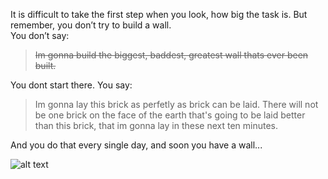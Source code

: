 
It is difficult to take the first step when you look, how big the task is.
But remember, you don’t try to build a wall.<br>
You don’t say:<br>
> ~~Im gonna build the biggest, baddest, greatest wall thats  ever been built.~~ <br>
 
You dont start there. You say: <br>

> Im gonna lay this brick as perfetly as brick can be laid. There will not be one brick on the face of the earth that's going to be laid better than this brick, that im gonna lay in these next ten minutes.

And you do that every single day, and soon you have a wall...

![alt text](https://i1.wp.com/lolzombie.com/wp-content/uploads/2009/11/tumblr_kt78unDCi71qa3qedo1_500.jpg?ssl=1)
